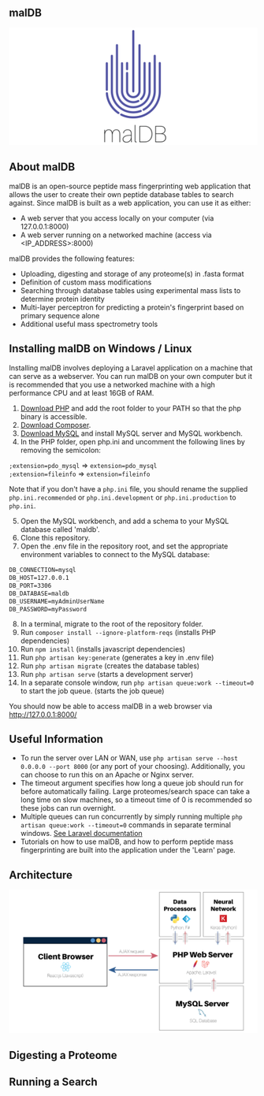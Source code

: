## malDB

![Architecture Overview](docs/logo.png)

## About malDB

malDB is an open-source peptide mass fingerprinting web application that allows the user to create their own peptide database tables to search against. Since malDB is built as a web application, you can use it as either:

- A web server that you access locally on your computer (via 127.0.0.1:8000)
- A web server running on a networked machine (access via <IP_ADDRESS>:8000)

malDB provides the following features:

- Uploading, digesting and storage of any proteome(s) in .fasta format
- Definition of custom mass modifications
- Searching through database tables using experimental mass lists to determine protein identity
- Multi-layer perceptron for predicting a protein's fingerprint based on primary sequence alone
- Additional useful mass spectrometry tools

## Installing malDB on Windows / Linux

Installing malDB involves deploying a Laravel application on a machine that can serve as a webserver. You can run malDB on your own computer but it is recommended that you use a networked machine with a high performance CPU and at least 16GB of RAM.

1. [Download PHP](https://www.php.net/downloads.php) and add the root folder to your PATH so that the php binary is accessible.
2. [Download Composer](https://getcomposer.org/).
3. [Download MySQL](https://dev.mysql.com/downloads/installer/) and install MySQL server and MySQL workbench.
4. In the PHP folder, open php.ini and uncomment the following lines by removing the semicolon:

`;extension=pdo_mysql` => `extension=pdo_mysql` \
`;extension=fileinfo`  => `extension=fileinfo`  

Note that if you don't have a `php.ini` file, you should rename the supplied `php.ini.recommended` or `php.ini.development` or `php.ini.production` to `php.ini`.

5. Open the MySQL workbench, and add a schema to your MySQL database called 'maldb'.
6. Clone this repository.
7. Open the .env file in the repository root, and set the appropriate environment variables to connect to the MySQL database:

```
DB_CONNECTION=mysql 
DB_HOST=127.0.0.1 
DB_PORT=3306 
DB_DATABASE=maldb
DB_USERNAME=myAdminUserName
DB_PASSWORD=myPassword
```

8. In a terminal, migrate to the root of the repository folder.
9. Run `composer install --ignore-platform-reqs` (installs PHP dependencies)
10. Run `npm install` (installs javascript dependencies)
11. Run `php artisan key:generate` (generates a key in .env file)
12. Run `php artisan migrate` (creates the database tables)
13. Run `php artisan serve` (starts a development server)
14. In a separate console window, run `php artisan queue:work --timeout=0` to start the job queue. (starts the job queue)

You should now be able to access malDB in a web browser via http://127.0.0.1:8000/

## Useful Information

- To run the server over LAN or WAN, use `php artisan serve --host 0.0.0.0 --port 8000` (or any port of your choosing). Additionally, you can choose to run this on an Apache or Nginx server.
- The timeout argument specifies how long a queue job should run for before automatically failing. Large proteomes/search space can take a long time on slow machines, so a timeout time of 0 is recommended so these jobs can run overnight.
- Multiple queues can run concurrently by simply running multiple `php artisan queue:work --timeout=0` commands in separate terminal windows. [See Laravel documentation](https://laravel.com/docs/8.x/queues)
- Tutorials on how to use malDB, and how to perform peptide mass fingerprinting are built into the application under the 'Learn' page.

## Architecture

![Architecture Overview](docs/overview.png)

## Digesting a Proteome

## Running a Search